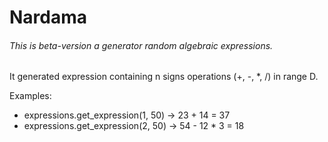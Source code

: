 # Nardama
###### This is beta-version a generator random algebraic expressions. 
It generated expression containing n signs operations (+, -, *, /) in range D.

Examples:
- expressions.get_expression(1, 50) -> 23 + 14 = 37
- expressions.get_expression(2, 50) -> 54 - 12 * 3 = 18
